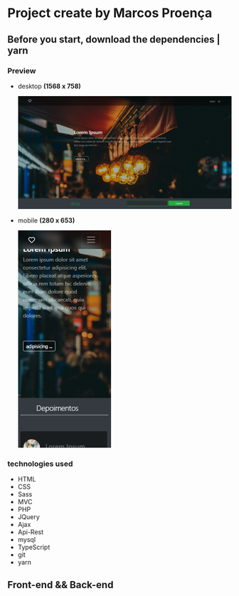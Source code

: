 # Project create by Marcos Proença

## Before you start, download the dependencies | **yarn**

### Preview

-   desktop **(1568 x 758)**

    ![layout-desktop](./.github/layout-desktop.png)
-   mobile **(280 x 653)**

    ![layout-mobile](./.github/layout-mobile.png)

### **technologies used**

-   HTML
-   CSS
-   Sass
-   MVC
-   PHP
-   JQuery
-   Ajax
-   Api-Rest
-   mysql
-   TypeScript
-   git
-   yarn

## **Front-end** && **Back-end**

